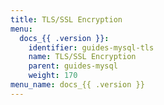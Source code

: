 ```yaml
---
title: TLS/SSL Encryption
menu:
  docs_{{ .version }}:
    identifier: guides-mysql-tls
    name: TLS/SSL Encryption
    parent: guides-mysql
    weight: 170
menu_name: docs_{{ .version }}
---
```

